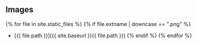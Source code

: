 ## Images

{% for file in site.static_files %}
  {% if file.extname | downcase == ".png" %}
* [{{ file.path }}]({{ site.baseurl }}{{ file.path }})
  {% endif %}
{% endfor %}
